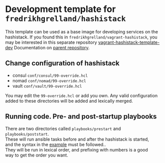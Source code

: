 # Development template for `fredrikhgrelland/hashistack`

This template can be used as a base image for developing services on the hashistack.
If you found this in `fredrikhgrelland/vagrant-hashistack`, you may be interested in this separate repository [vagrant-hashistack-template-dev](https://github.com/fredrikhgrelland/vagrant-hashistack-template-dev)
Documentation on [parent repository](https://github.com/fredrikhgrelland/vagrant-hashistack#usage).

## Change configuration of hashistack

- consul `conf/consul/99-override.hcl`
- nomad `conf/nomad/99-override.hcl`
- vault `conf/vault/99-override.hcl`

You may edit the `99-override.hcl` or add you own.
Any valid configuration added to these directories will be added and lexically merged.

## Running code. Pre- and post-startup playbooks
There are two directories called `playbooks/prestart` and `playbooks/poststart`.  
These will run ansible tasks before and after the hashistack is started,  
and the syntax in the [example](/playbooks/prestart/0-example.yml) must be followed..  
They will be run in lexical order, and prefixing with numbers is a good  
way to get the order you want.
